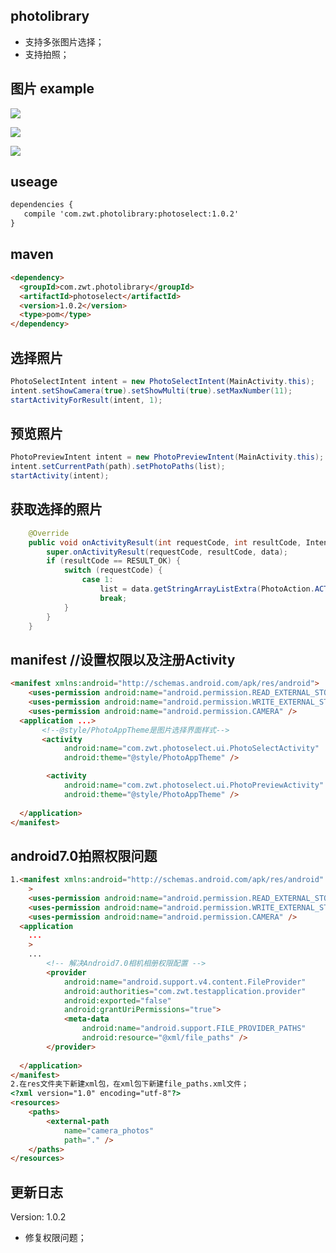 ## photolibrary

- 支持多张图片选择；
- 支持拍照；

## 图片 example
![](https://github.com/zhangweitao521/photolibrary/raw/master/screen/TIM图片20180315120703.jpg)

![](http://github.com/zhangweitao521/photolibrary/raw/master/screen/TIM图片20180315120657.jpg)

![](http://github.com/zhangweitao521/photolibrary/raw/master/screen/TIM图片20180315120708.jpg)

## useage
```html
dependencies {
   compile 'com.zwt.photolibrary:photoselect:1.0.2'
}
```
## maven
```html
<dependency>
  <groupId>com.zwt.photolibrary</groupId>
  <artifactId>photoselect</artifactId>
  <version>1.0.2</version>
  <type>pom</type>
</dependency>
```
## 选择照片
```java
PhotoSelectIntent intent = new PhotoSelectIntent(MainActivity.this);  
intent.setShowCamera(true).setShowMulti(true).setMaxNumber(11);  
startActivityForResult(intent, 1);
```
## 预览照片
```java
PhotoPreviewIntent intent = new PhotoPreviewIntent(MainActivity.this);  
intent.setCurrentPath(path).setPhotoPaths(list);  
startActivity(intent);
```
## 获取选择的照片
```java
    @Override
    public void onActivityResult(int requestCode, int resultCode, Intent data) {  
        super.onActivityResult(requestCode, resultCode, data);  
        if (resultCode == RESULT_OK) {  
            switch (requestCode) {  
                case 1:  
                    list = data.getStringArrayListExtra(PhotoAction.ACTION_RESULT_LIST);  
                    break;  
            }  
        }  
    }
```
## manifest //设置权限以及注册Activity
```html
<manifest xmlns:android="http://schemas.android.com/apk/res/android">  
    <uses-permission android:name="android.permission.READ_EXTERNAL_STORAGE"/>  
    <uses-permission android:name="android.permission.WRITE_EXTERNAL_STORAGE"/>  
    <uses-permission android:name="android.permission.CAMERA" />  
  <application ...>  
       <!--@style/PhotoAppTheme是图片选择界面样式-->  
       <activity  
            android:name="com.zwt.photoselect.ui.PhotoSelectActivity"  
            android:theme="@style/PhotoAppTheme" />  

        <activity  
            android:name="com.zwt.photoselect.ui.PhotoPreviewActivity"  
            android:theme="@style/PhotoAppTheme" />  
    
  </application>  
</manifest> 
```
## android7.0拍照权限问题
```html
1.<manifest xmlns:android="http://schemas.android.com/apk/res/android"
    >
    <uses-permission android:name="android.permission.READ_EXTERNAL_STORAGE"/>
    <uses-permission android:name="android.permission.WRITE_EXTERNAL_STORAGE"/>
    <uses-permission android:name="android.permission.CAMERA" />
  <application
    ...
    >
    ...
        <!-- 解决Android7.0相机相册权限配置 -->
        <provider
            android:name="android.support.v4.content.FileProvider"
            android:authorities="com.zwt.testapplication.provider"
            android:exported="false"
            android:grantUriPermissions="true">
            <meta-data
                android:name="android.support.FILE_PROVIDER_PATHS"
                android:resource="@xml/file_paths" />
        </provider>
    
  </application>
</manifest>
2.在res文件夹下新建xml包，在xml包下新建file_paths.xml文件；
<?xml version="1.0" encoding="utf-8"?>
<resources>
    <paths>
        <external-path
            name="camera_photos"
            path="." />
    </paths>
</resources>
```
## 更新日志
Version: 1.0.2
- 修复权限问题；
